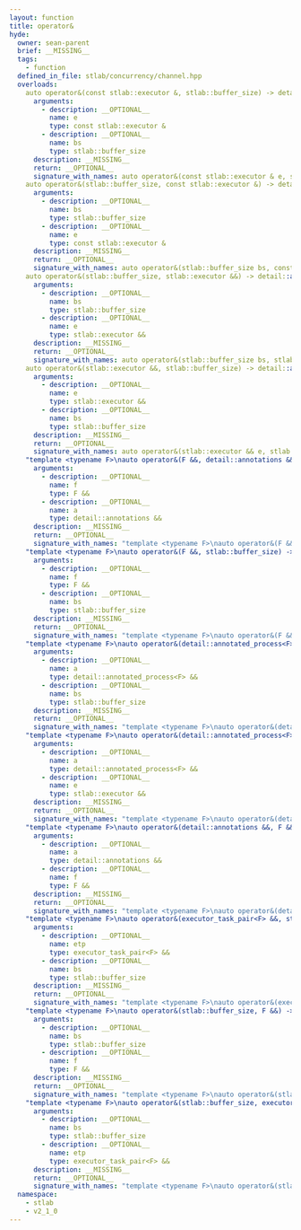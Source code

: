 ```yaml
---
layout: function
title: operator&
hyde:
  owner: sean-parent
  brief: __MISSING__
  tags:
    - function
  defined_in_file: stlab/concurrency/channel.hpp
  overloads:
    auto operator&(const stlab::executor &, stlab::buffer_size) -> detail::annotations:
      arguments:
        - description: __OPTIONAL__
          name: e
          type: const stlab::executor &
        - description: __OPTIONAL__
          name: bs
          type: stlab::buffer_size
      description: __MISSING__
      return: __OPTIONAL__
      signature_with_names: auto operator&(const stlab::executor & e, stlab::buffer_size bs) -> detail::annotations
    auto operator&(stlab::buffer_size, const stlab::executor &) -> detail::annotations:
      arguments:
        - description: __OPTIONAL__
          name: bs
          type: stlab::buffer_size
        - description: __OPTIONAL__
          name: e
          type: const stlab::executor &
      description: __MISSING__
      return: __OPTIONAL__
      signature_with_names: auto operator&(stlab::buffer_size bs, const stlab::executor & e) -> detail::annotations
    auto operator&(stlab::buffer_size, stlab::executor &&) -> detail::annotations:
      arguments:
        - description: __OPTIONAL__
          name: bs
          type: stlab::buffer_size
        - description: __OPTIONAL__
          name: e
          type: stlab::executor &&
      description: __MISSING__
      return: __OPTIONAL__
      signature_with_names: auto operator&(stlab::buffer_size bs, stlab::executor && e) -> detail::annotations
    auto operator&(stlab::executor &&, stlab::buffer_size) -> detail::annotations:
      arguments:
        - description: __OPTIONAL__
          name: e
          type: stlab::executor &&
        - description: __OPTIONAL__
          name: bs
          type: stlab::buffer_size
      description: __MISSING__
      return: __OPTIONAL__
      signature_with_names: auto operator&(stlab::executor && e, stlab::buffer_size bs) -> detail::annotations
    "template <typename F>\nauto operator&(F &&, detail::annotations &&) -> detail::annotated_process<F>":
      arguments:
        - description: __OPTIONAL__
          name: f
          type: F &&
        - description: __OPTIONAL__
          name: a
          type: detail::annotations &&
      description: __MISSING__
      return: __OPTIONAL__
      signature_with_names: "template <typename F>\nauto operator&(F && f, detail::annotations && a) -> detail::annotated_process<F>"
    "template <typename F>\nauto operator&(F &&, stlab::buffer_size) -> detail::annotated_process<F>":
      arguments:
        - description: __OPTIONAL__
          name: f
          type: F &&
        - description: __OPTIONAL__
          name: bs
          type: stlab::buffer_size
      description: __MISSING__
      return: __OPTIONAL__
      signature_with_names: "template <typename F>\nauto operator&(F && f, stlab::buffer_size bs) -> detail::annotated_process<F>"
    "template <typename F>\nauto operator&(detail::annotated_process<F> &&, stlab::buffer_size) -> detail::annotated_process<F>":
      arguments:
        - description: __OPTIONAL__
          name: a
          type: detail::annotated_process<F> &&
        - description: __OPTIONAL__
          name: bs
          type: stlab::buffer_size
      description: __MISSING__
      return: __OPTIONAL__
      signature_with_names: "template <typename F>\nauto operator&(detail::annotated_process<F> && a, stlab::buffer_size bs) -> detail::annotated_process<F>"
    "template <typename F>\nauto operator&(detail::annotated_process<F> &&, stlab::executor &&) -> detail::annotated_process<F>":
      arguments:
        - description: __OPTIONAL__
          name: a
          type: detail::annotated_process<F> &&
        - description: __OPTIONAL__
          name: e
          type: stlab::executor &&
      description: __MISSING__
      return: __OPTIONAL__
      signature_with_names: "template <typename F>\nauto operator&(detail::annotated_process<F> && a, stlab::executor && e) -> detail::annotated_process<F>"
    "template <typename F>\nauto operator&(detail::annotations &&, F &&) -> detail::annotated_process<F>":
      arguments:
        - description: __OPTIONAL__
          name: a
          type: detail::annotations &&
        - description: __OPTIONAL__
          name: f
          type: F &&
      description: __MISSING__
      return: __OPTIONAL__
      signature_with_names: "template <typename F>\nauto operator&(detail::annotations && a, F && f) -> detail::annotated_process<F>"
    "template <typename F>\nauto operator&(executor_task_pair<F> &&, stlab::buffer_size) -> detail::annotated_process<F>":
      arguments:
        - description: __OPTIONAL__
          name: etp
          type: executor_task_pair<F> &&
        - description: __OPTIONAL__
          name: bs
          type: stlab::buffer_size
      description: __MISSING__
      return: __OPTIONAL__
      signature_with_names: "template <typename F>\nauto operator&(executor_task_pair<F> && etp, stlab::buffer_size bs) -> detail::annotated_process<F>"
    "template <typename F>\nauto operator&(stlab::buffer_size, F &&) -> detail::annotated_process<F>":
      arguments:
        - description: __OPTIONAL__
          name: bs
          type: stlab::buffer_size
        - description: __OPTIONAL__
          name: f
          type: F &&
      description: __MISSING__
      return: __OPTIONAL__
      signature_with_names: "template <typename F>\nauto operator&(stlab::buffer_size bs, F && f) -> detail::annotated_process<F>"
    "template <typename F>\nauto operator&(stlab::buffer_size, executor_task_pair<F> &&) -> detail::annotated_process<F>":
      arguments:
        - description: __OPTIONAL__
          name: bs
          type: stlab::buffer_size
        - description: __OPTIONAL__
          name: etp
          type: executor_task_pair<F> &&
      description: __MISSING__
      return: __OPTIONAL__
      signature_with_names: "template <typename F>\nauto operator&(stlab::buffer_size bs, executor_task_pair<F> && etp) -> detail::annotated_process<F>"
  namespace:
    - stlab
    - v2_1_0
---
```

